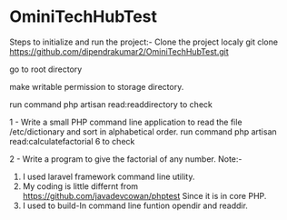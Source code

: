 # OminiTechHubTest

Steps to initialize and run the project:-
Clone the project localy git clone https://github.com/dipendrakumar2/OminiTechHubTest.git

go to root directory

make writable permission to storage directory.

run command php artisan read:readdirectory to check

 1 - Write a small PHP command line application to read the file /etc/dictionary and sort in alphabetical order.
run command php artisan read:calculatefactorial 6 to check

 2 - Write a program to give the factorial of any number. 
Note:- 
1. I used laravel framework command line utility.
2. My coding is little differnt from https://github.com/javadevcowan/phptest
Since it is in core PHP.
3. I used to build-In command line funtion opendir and readdir. 

